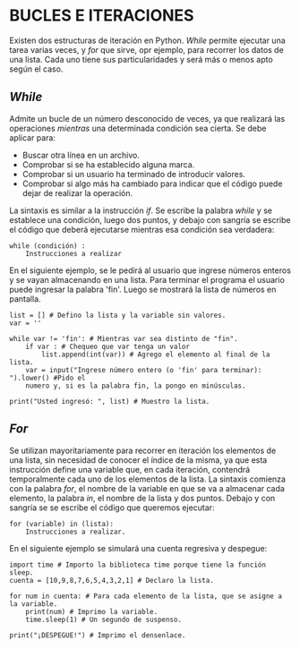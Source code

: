 # BUCLES E ITERACIONES

Existen dos estructuras de iteración en Python. *While* permite ejecutar una tarea varias veces, y *for* que sirve, opr ejemplo, para recorrer los datos de una lista. Cada uno tiene sus particularidades y será más o menos apto según el caso. 

## *While*

Admite un bucle de un número desconocido de veces, ya que realizará las operaciones *mientras* una determinada condición sea cierta. Se debe aplicar para:

* Buscar otra línea en un archivo.
* Comprobar si se ha establecido alguna marca.
* Comprobar si un usuario ha terminado de introducir valores.
* Comprobar si algo más ha cambiado para indicar que el código puede dejar de realizar la operación.

La sintaxis es similar a la instrucción *if*. Se escribe la palabra *while* y se establece una condición, luego dos puntos, y debajo con sangría se escribe el código que deberá ejecutarse mientras esa condición sea verdadera:

    while (condición) :
        Instrucciones a realizar

En el siguiente ejemplo, se le pedirá al usuario que ingrese números enteros y se vayan almacenando en una lista. Para terminar el programa el usuario puede ingresar la palabra 'fin'. Luego se mostrará la lista de números en pantalla.

    list = [] # Defino la lista y la variable sin valores.
    var = ''

    while var != 'fin': # Mientras var sea distinto de "fin".
        if var : # Chequeo que var tenga un valor
            list.append(int(var)) # Agrego el elemento al final de la lista.
        var = input("Ingrese número entero (o 'fin' para terminar): ").lower() #Pido el
        numero y, si es la palabra fin, la pongo en minúsculas.

    print("Usted ingresó: ", list) # Muestro la lista.

## *For*

Se utilizan mayoritariamente para recorrer en iteración los elementos de una lista, sin necesidad de conocer el índice de la misma, ya que esta instrucción define una variable que, en cada iteración, contendrá temporalmente cada uno de los elementos de la lista. La sintaxis comienza con la palabra *for*, el nombre de la variable en que se va a almacenar cada elemento, la palabra *in*, el nombre de la lista y dos puntos. Debajo y con sangría se se escribe el código que queremos ejecutar:

    for (variable) in (lista):
        Instrucciones a realizar.

En el siguiente ejemplo se simulará una cuenta regresiva y despegue:

    import time # Importo la biblioteca time porque tiene la función sleep.
    cuenta = [10,9,8,7,6,5,4,3,2,1] # Declaro la lista.

    for num in cuenta: # Para cada elemento de la lista, que se asigne a la variable.
        print(num) # Imprimo la variable.
        time.sleep(1) # Un segundo de suspenso.

    print("¡DESPEGUE!") # Imprimo el densenlace.